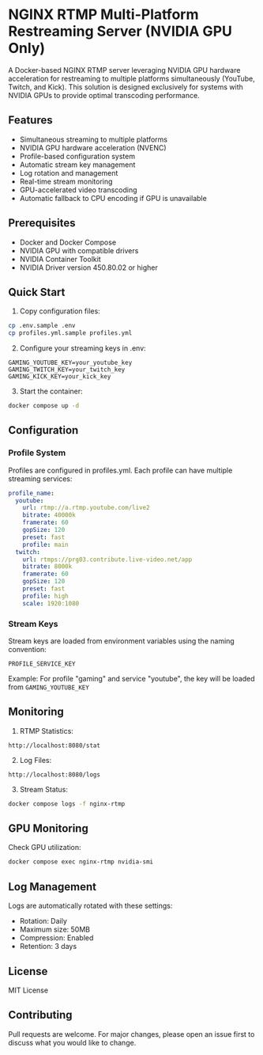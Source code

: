 # NGINX RTMP Multi-Platform Restreaming Server (NVIDIA GPU Only)

A Docker-based NGINX RTMP server leveraging NVIDIA GPU hardware acceleration for restreaming to multiple platforms simultaneously (YouTube, Twitch, and Kick). This solution is designed exclusively for systems with NVIDIA GPUs to provide optimal transcoding performance.

## Features

- Simultaneous streaming to multiple platforms
- NVIDIA GPU hardware acceleration (NVENC)
- Profile-based configuration system
- Automatic stream key management
- Log rotation and management
- Real-time stream monitoring
- GPU-accelerated video transcoding
- Automatic fallback to CPU encoding if GPU is unavailable

## Prerequisites

- Docker and Docker Compose
- NVIDIA GPU with compatible drivers
- NVIDIA Container Toolkit
- NVIDIA Driver version 450.80.02 or higher

## Quick Start

1. Copy configuration files:
```bash
cp .env.sample .env
cp profiles.yml.sample profiles.yml
```

2. Configure your streaming keys in .env:
```
GAMING_YOUTUBE_KEY=your_youtube_key
GAMING_TWITCH_KEY=your_twitch_key
GAMING_KICK_KEY=your_kick_key
```

3. Start the container:
```bash
docker compose up -d
```

## Configuration

### Profile System

Profiles are configured in profiles.yml. Each profile can have multiple streaming services:

```yaml
profile_name:
  youtube:
    url: rtmp://a.rtmp.youtube.com/live2
    bitrate: 40000k
    framerate: 60
    gopSize: 120
    preset: fast
    profile: main
  twitch:
    url: rtmps://prg03.contribute.live-video.net/app
    bitrate: 8000k
    framerate: 60
    gopSize: 120
    preset: fast
    profile: high
    scale: 1920:1080
```

### Stream Keys

Stream keys are loaded from environment variables using the naming convention:
```
PROFILE_SERVICE_KEY
```
Example: For profile "gaming" and service "youtube", the key will be loaded from `GAMING_YOUTUBE_KEY`

## Monitoring

1. RTMP Statistics:
```
http://localhost:8080/stat
```

2. Log Files:
```
http://localhost:8080/logs
```

3. Stream Status:
```bash
docker compose logs -f nginx-rtmp
```

## GPU Monitoring

Check GPU utilization:
```bash
docker compose exec nginx-rtmp nvidia-smi
```

## Log Management

Logs are automatically rotated with these settings:
- Rotation: Daily
- Maximum size: 50MB
- Compression: Enabled
- Retention: 3 days

## License

MIT License

## Contributing

Pull requests are welcome. For major changes, please open an issue first to discuss what you would like to change.